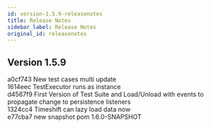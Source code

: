 ```yaml
---
id: version-1.5.9-releasenotes
title: Release Notes
sidebar_label: Release Notes
original_id: releasenotes
---
```


## Version 1.5.9
a0cf743 New test cases multi update</br>
1614eec TestExecutor runs as instance</br>
d4567f9 First Version of Test Suite and Load/Unload with events to propagate change to persistence listeners</br>
1324cc4 Timeshift can lazy load data now</br>
e77cba7 new snapshot pom 1.6.0-SNAPSHOT</br>